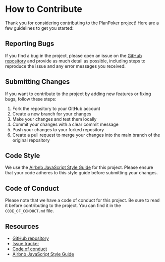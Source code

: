 # How to Contribute

Thank you for considering contributing to the PlanPoker project! Here are a few guidelines to get you started:

## Reporting Bugs

If you find a bug in the project, please open an issue on the [GitHub repository](https://github.com/RuanAragao/planpoker/issues) and provide as much detail as possible, including steps to reproduce the issue and any error messages you received.

## Submitting Changes

If you want to contribute to the project by adding new features or fixing bugs, follow these steps:

1. Fork the repository to your GitHub account
2. Create a new branch for your changes
3. Make your changes and test them locally
4. Commit your changes with a clear commit message
5. Push your changes to your forked repository
6. Create a pull request to merge your changes into the main branch of the original repository

## Code Style

We use the [Airbnb JavaScript Style Guide](https://github.com/airbnb/javascript) for this project. Please ensure that your code adheres to this style guide before submitting your changes.

## Code of Conduct

Please note that we have a code of conduct for this project. Be sure to read it before contributing to the project. You can find it in the `CODE_OF_CONDUCT.md` file.

## Resources

- [GitHub repository](https://github.com/RuanAragao/planningpoker)
- [Issue tracker](https://github.com/RuanAragao/planningpoker/issues)
- [Code of conduct](CODE_OF_CONDUCT.md)
- [Airbnb JavaScript Style Guide](https://github.com/airbnb/javascript)
